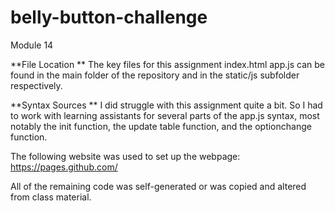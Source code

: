 # belly-button-challenge
Module 14 

**File Location ** The key files for this assignment index.html  app.js can be found in the main folder of the repository and in the static/js subfolder respectively. 

**Syntax Sources ** I did struggle with this assignment quite a bit. So I had to work with learning assistants for several parts of the app.js syntax, most notably the init function, the update table function, and the optionchange function. 

The following website was used to set up the webpage: https://pages.github.com/

All of the remaining code was self-generated or was copied and altered from class material.
